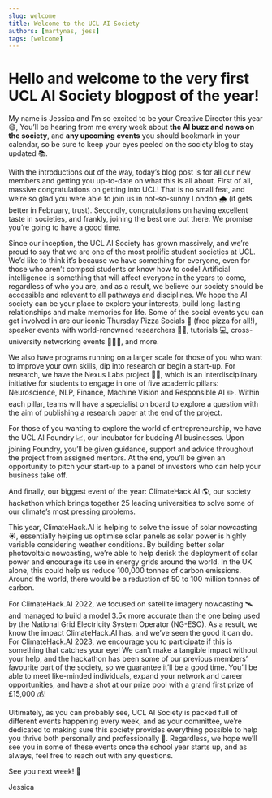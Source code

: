 ```yaml
---
slug: welcome
title: Welcome to the UCL AI Society
authors: [martynas, jess]
tags: [welcome]
---
```

# Hello and welcome to the very first UCL AI Society blogpost of the year!

My name is Jessica and I’m so excited to be your Creative Director this year 😄, You’ll be hearing from me every week about **the AI buzz and news on the society**, and **any upcoming events** you should bookmark in your calendar, so be sure to keep your eyes peeled on the society blog to stay updated 📚️.

With the introductions out of the way, today’s blog post is for all our new members and getting you up-to-date on what this is all about. First of all, massive congratulations on getting into UCL! That is no small feat, and we’re so glad you were able to join us in not-so-sunny London 🌧️ (it gets better in February, trust). Secondly, congratulations on having excellent taste in societies, and frankly, joining the best one out there. We promise you’re going to have a good time.

Since our inception, the UCL AI Society has grown massively, and we’re proud to say that we are one of the most prolific student societies at UCL. We’d like to think it’s because we have something for everyone, even for those who aren’t compsci students or know how to code! Artificial intelligence is something that will affect everyone in the years to come, regardless of who you are, and as a result, we believe our society should be accessible and relevant to all pathways and disciplines. We hope the AI society can be your place to explore your interests, build long-lasting relationships and make memories for life. Some of the social events you can get involved in are our iconic Thursday Pizza Socials 🍕 (free pizza for all!), speaker events with world-renowned researchers 🧑‍🏫, tutorials 💻️, cross-university networking events 🧑‍🤝‍🧑, and more.

We also have programs running on a larger scale for those of you who want to improve your own skills, dip into research or begin a start-up. For research, we have the Nexus Labs project 🧑‍💻, which is an interdisciplinary initiative for students to engage in one of five academic pillars: Neuroscience, NLP, Finance, Machine Vision and Responsible AI ✏️. Within each pillar, teams will have a specialist on board to explore a question with the aim of publishing a research paper at the end of the project. 

For those of you wanting to explore the world of entrepreneurship, we have the UCL AI Foundry 📈, our incubator for budding AI businesses. Upon joining Foundry, you’ll be given guidance, support and advice throughout the project from assigned mentors. At the end, you’ll be given an opportunity to pitch your start-up to a panel of investors who can help your business take off. 

And finally, our biggest event of the year: ClimateHack.AI 🌎️, our society hackathon which brings together 25 leading universities to solve some of our climate’s most pressing problems.

This year, ClimateHack.AI is helping to solve the issue of solar nowcasting ☀️, essentially helping us optimise solar panels as solar power is highly variable considering weather conditions. By building better solar photovoltaic nowcasting, we’re able to help derisk the deployment of solar power and encourage its use in energy grids around the world. In the UK alone, this could help us reduce 100,000 tonnes of carbon emissions. Around the world, there would be a reduction of 50 to 100 million tonnes of carbon.

For ClimateHack.AI 2022, we focused on satellite imagery nowcasting 🛰️ and managed to build a model 3.5x more accurate than the one being used by the National Grid Electricity System Operator (NG-ESO). As a result, we know the impact ClimateHack.AI has, and we’ve seen the good it can do. For ClimateHack.AI 2023, we encourage you to participate if this is something that catches your eye! We can’t make a tangible impact without your help, and the hackathon has been some of our previous members’ favourite part of the society, so we guarantee it’ll be a good time. You’ll be able to meet like-minded individuals, expand your network and career opportunities, and have a shot at our prize pool with a grand first prize of £15,000 💰️!

Ultimately, as you can probably see, UCL AI Society is packed full of different events happening every week, and as your committee, we’re dedicated to making sure this society provides everything possible to help you thrive both personally and professionally 🫡. Regardless, we hope we’ll see you in some of these events once the school year starts up, and as always, feel free to reach out with any questions.

See you next week! 👋

Jessica 